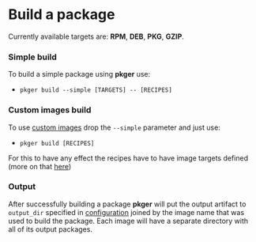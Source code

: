 # Build a package

Currently available targets are: **RPM**, **DEB**, **PKG**, **GZIP**.  

### Simple build

To build a simple package using **pkger** use:
 - `pkger build --simple [TARGETS] -- [RECIPES]`

### Custom images build

To use [custom images](./images.md) drop the `--simple` parameter and just use:
 - `pkger build [RECIPES]`

For this to have any effect the recipes have to have image targets defined (more on that [here](./metadata.md#optional-fields))

### Output

After successfully building a package **pkger** will put the output artifact to `output_dir` specified in
[configuration](./configuration.md) joined by the image name that was used to build the package.
Each image will have a separate directory with all of its output packages.
